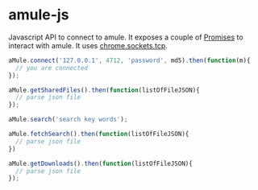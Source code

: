 # amule-js

Javascript API to connect to amule. It exposes a couple of [Promises](https://developer.mozilla.org/en-US/docs/Web/JavaScript/Reference/Global_Objects/Promise) to interact with amule. It uses [chrome.sockets.tcp](https://developer.chrome.com/apps/sockets_tcp).

```javascript
aMule.connect('127.0.0.1', 4712, 'password', md5).then(function(m){
  // you are connected
});
```

```javascript
aMule.getSharedFiles().then(function(listOfFileJSON){
  // parse json file
});
```

```javascript
aMule.search('search key words');
```

```javascript
aMule.fetchSearch().then(function(listOfFileJSON){
  // parse json file
})
```

```javascript
aMule.getDownloads().then(function(listOfFileJSON){
  // parse json file
});
```
